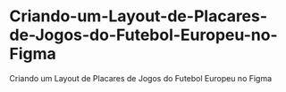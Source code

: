# Criando-um-Layout-de-Placares-de-Jogos-do-Futebol-Europeu-no-Figma
Criando um Layout de Placares de Jogos do Futebol Europeu no Figma
